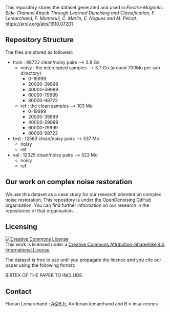This repository stores the dataset generated and used in _Electro-Magnetic Side-Channel Attack Through Learned Denoising and Classification, F. Lemarchand, F. Montreuil, C. Marlin, E. Nogues and M. Pelcat_. https://arxiv.org/abs/1910.07201



## Repository Structure
The files are stored as followed:

* train : 98722 clean/noisy pairs --> 3.9 Go
    * noisy : the intercepted samples --> 3.7 Go (around 700Mo per sub-directory)
        * 0-19999
        * 20000-39999
        * 40000-59999
        * 60000-79999
        * 80000-98722
    * ref : the clean samples --> 103 Mo
        * 0-19999
        * 20000-39999
        * 40000-59999
        * 60000-79999
        * 80000-98722
* test : 12563 clean/noisy pairs --> 537 Mo
    * noisy
    * ref
* val : 12325 clean/noisy pairs --> 522 Mo
    * noisy
    * ref
    
## Our work on complex noise restoration
We use this dataset as a case study for our research oriented on complex noise restoration. This repository is under the OpenDenoising GitHub organisation. 
You can find further information on our research in the repositories of that organisation. 

## Licensing

<a rel="license" href="http://creativecommons.org/licenses/by-sa/4.0/"><img alt="Creative Commons License" style="border-width:0" src="https://i.creativecommons.org/l/by-sa/4.0/88x31.png" /></a><br />This work is licensed under a <a rel="license" href="http://creativecommons.org/licenses/by-sa/4.0/">Creative Commons Attribution-ShareAlike 4.0 International License</a>.

The dataset is free to use until you propagate the licence and you cite our paper using the following format:

BIBTEX OF THE PAPER TO INCLUDE.


## Contact
Florian Lemarchand : A@B.fr, A=florian.lemarchand and B = insa-rennes
